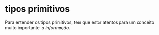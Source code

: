 # tipos primitivos

Para entender os tipos primitivos, tem que estar atentos para um conceito muito importante, *a informação*.

